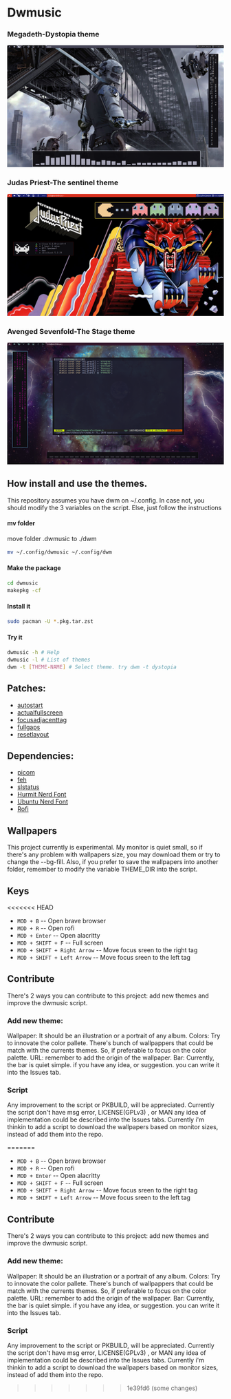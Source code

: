 # Dwmusic

### Megadeth-Dystopia theme
![Dwm](https://github.com/CrisitoJ/dwmusic/blob/main/examples/dystopia.png)
### Judas Priest-The sentinel theme
![Dwm](https://github.com/CrisitoJ/dwmusic/blob/main/examples/sentinel.png)
### Avenged Sevenfold-The Stage theme
![Dwm](https://github.com/CrisitoJ/dwmusic/blob/main/examples/stage.png)


## How install and use the themes.
This repository assumes you have dwm on ~/.config. In case not, you should modify the 3 variables on the script. Else, just follow the instructions

#### mv folder
move folder .dwmusic to ./dwm
```bash
mv ~/.config/dwmusic ~/.config/dwm
```
#### Make the package
```bash
cd dwmusic
makepkg -cf
```
#### Install  it
```bash
sudo pacman -U *.pkg.tar.zst
```
#### Try it
```bash
dwmusic -h # Help
dwmusic -l # List of themes
dwm -t [THEME-NAME] # Select theme. try dwm -t dystopia
```


## Patches:
- [autostart](https://dwm.suckless.org/patches/autostart/dwm-autostart-20200610-cb3f58a.diff)
- [actualfullscreen](https://dwm.suckless.org/patches/actualfullscreen/dwm-actualfullscreen-20211013-cb3f58a.diff)
- [focusadjacenttag](https://dwm.suckless.org/patches/focusadjacenttag/dwm-focusadjacenttag-6.3.diff)
- [fullgaps](https://dwm.suckless.org/patches/fullgaps/dwm-fullgaps-6.4.diff)
- [resetlayout](https://dwm.suckless.org/patches/resetlayout/dwm-resetlayout-6.2.diff)

## Dependencies:
- [picom](https://wiki.archlinux.org/title/picom)
- [feh](https://wiki.archlinux.org/title/Feh)
- [slstatus](https://tools.suckless.org/slstatus/)
- [Hurmit Nerd Font](https://www.programmingfonts.org/#hermit)
- [Ubuntu Nerd Font](https://www.nerdfonts.com/font-downloads)
- [Rofi](https://github.com/davatorium/rofi)


## Wallpapers
  This project currently is experimental. My monitor is quiet small, so if there's any problem with wallpapers size, you may download them or try to change the --bg-fill.
  Also, if you prefer to save the wallpapers into another folder, remember to modify the variable THEME_DIR into the script.

## Keys
<<<<<<< HEAD

- `MOD + B` -- Open brave browser
- `MOD + R` -- Open rofi
- `MOD + Enter` -- Open alacritty
- `MOD + SHIFT + F` -- Full screen
- `MOD + SHIFT + Right Arrow` -- Move focus sreen to the right tag
- `MOD + SHIFT + Left Arrow` -- Move focus sreen to the left tag

## Contribute
There's 2 ways you can contribute to this project: add new themes and improve the dwmusic script.

### Add new theme:
Wallpaper: It should be an illustration or a portrait of any album. 
Colors: Try to innovate the color pallete. There's bunch of wallpappers that could be match with the currents themes. So, if preferable to focus on the color palette.
URL: remember to add the origin of the wallpaper.
Bar: Currently, the bar is quiet simple. if you have any idea, or suggestion. you can write it into the Issues tab.

### Script
Any improvement to the script or PKBUILD, will be appreciated.
Currently the script don't have msg error, LICENSE(GPLv3) , or MAN
any idea of implementation could be described into the Issues tabs. Currently i'm thinkin to add a script to download the wallpapers based on monitor sizes, instead of add them into the repo.


  
=======

- `MOD + B` -- Open brave browser
- `MOD + R` -- Open rofi
- `MOD + Enter` -- Open alacritty
- `MOD + SHIFT + F` -- Full screen
- `MOD + SHIFT + Right Arrow` -- Move focus sreen to the right tag
- `MOD + SHIFT + Left Arrow` -- Move focus sreen to the left tag

## Contribute
There's 2 ways you can contribute to this project: add new themes and improve the dwmusic script.

### Add new theme:
Wallpaper: It should be an illustration or a portrait of any album. 
Colors: Try to innovate the color pallete. There's bunch of wallpappers that could be match with the currents themes. So, if preferable to focus on the color palette.
URL: remember to add the origin of the wallpaper.
Bar: Currently, the bar is quiet simple. if you have any idea, or suggestion. you can write it into the Issues tab.

### Script
Any improvement to the script or PKBUILD, will be appreciated.
Currently the script don't have msg error, LICENSE(GPLv3) , or MAN
any idea of implementation could be described into the Issues tabs. Currently i'm thinkin to add a script to download the wallpapers based on monitor sizes, instead of add them into the repo.

>>>>>>> 1e39fd6 (some changes)
